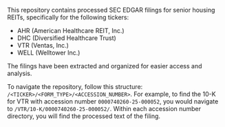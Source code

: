 This repository contains processed SEC EDGAR filings for senior housing REITs, specifically for the following tickers: 

- AHR (American Healthcare REIT, Inc.)
- DHC (Diversified Healthcare Trust)
- VTR (Ventas, Inc.)
- WELL (Welltower Inc.)

The filings have been extracted and organized for easier access and analysis.

To navigate the repository, follow this structure: `/<TICKER>/<FORM_TYPE>/<ACCESSION_NUMBER>`. For example, to find the 10-K for VTR with accession number `0000740260-25-000052`, you would navigate to `/VTR/10-K/0000740260-25-000052/`. Within each accession number directory, you will find the processed text of the filing.